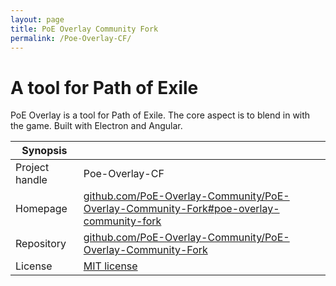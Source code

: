 ```yaml
---
layout: page
title: PoE Overlay Community Fork
permalink: /Poe-Overlay-CF/
---
```


# A tool for Path of Exile

PoE Overlay is a tool for Path of Exile. The core aspect is to blend in with the game. Built with Electron and Angular.


| Synopsis         |  |
|------------------|--|
| Project handle   | Poe-Overlay-CF |
| Homepage         | [github.com/PoE-Overlay-Community/PoE-Overlay-Community-Fork#poe-overlay-community-fork](https://github.com/PoE-Overlay-Community/PoE-Overlay-Community-Fork#poe-overlay-community-fork) |
| Repository       | [github.com/PoE-Overlay-Community/PoE-Overlay-Community-Fork](https://github.com/PoE-Overlay-Community/PoE-Overlay-Community-Fork) |
| License          | [MIT license](https://opensource.org/licenses/MIT) |

